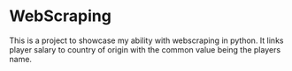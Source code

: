 # WebScraping
This is a project to showcase my ability with webscraping in python. It links player salary to country of origin with the common value being the players name.
